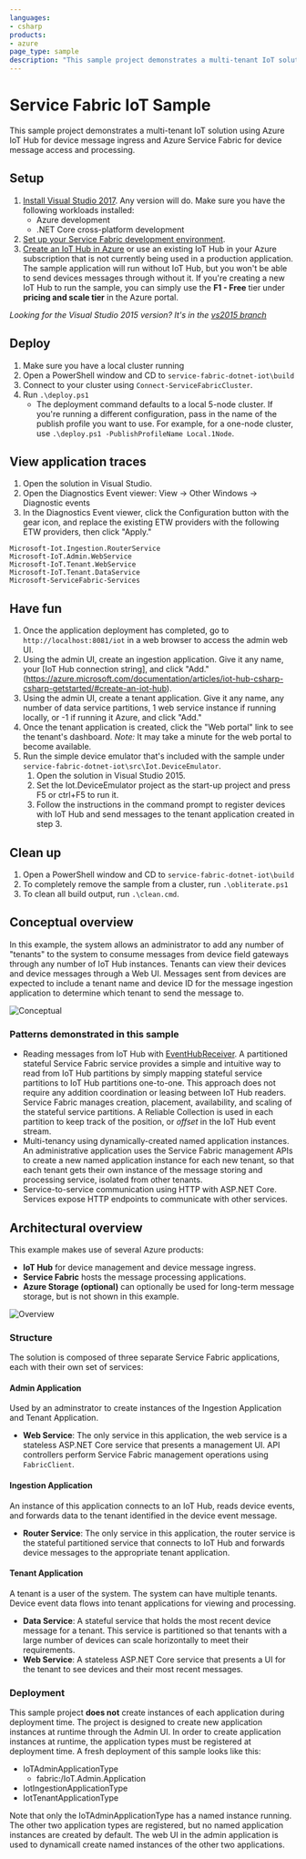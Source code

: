 ```yaml
---
languages:
- csharp
products:
- azure
page_type: sample
description: "This sample project demonstrates a multi-tenant IoT solution using Azure IoT Hub and Azure Service Fabric."
---
```


# Service Fabric IoT Sample

This sample project demonstrates a multi-tenant IoT solution using Azure IoT Hub for device message ingress and Azure Service Fabric for device message access and processing. 

## Setup

 1. [Install Visual Studio 2017](https://www.visualstudio.com/). Any version will do. Make sure you have the following workloads installed:
    - Azure development
    - .NET Core cross-platform development
 2. [Set up your Service Fabric development environment](https://azure.microsoft.com/documentation/articles/service-fabric-get-started/).
 3. [Create an IoT Hub in Azure](https://azure.microsoft.com/documentation/articles/iot-hub-csharp-csharp-getstarted/#create-an-iot-hub) or use an existing IoT Hub in your Azure subscription that is not currently being used in a production application. The sample application will run without IoT Hub, but you won't be able to send devices messages through without it. If you're creating a new IoT Hub to run the sample, you can simply use the **F1 - Free** tier under **pricing and scale tier** in the Azure portal.

*Looking for the Visual Studio 2015 version? It's in the [vs2015 branch](https://github.com/Azure-Samples/service-fabric-dotnet-iot/tree/vs2015)*

## Deploy

 1. Make sure you have a local cluster running
 2. Open a PowerShell window and CD to `service-fabric-dotnet-iot\build`
 3. Connect to your cluster using `Connect-ServiceFabricCluster`.
 4. Run `.\deploy.ps1`
    - The deployment command defaults to a local 5-node cluster. If you're running a different configuration, pass in the name of the publish profile you want to use. For example, for a one-node cluster, use `.\deploy.ps1 -PublishProfileName Local.1Node`.

## View application traces
 1. Open the solution in Visual Studio.
 2. Open the Diagnostics Event viewer: View -> Other Windows -> Diagnostic events
 3. In the Diagnostics Event viewer, click the Configuration button with the gear icon, and replace the existing ETW providers with the following ETW providers, then click "Apply."

   ```
   Microsoft-Iot.Ingestion.RouterService
   Microsoft-IoT.Admin.WebService
   Microsoft-IoT.Tenant.WebService
   Microsoft-IoT.Tenant.DataService
   Microsoft-ServiceFabric-Services
   ```

## Have fun
 1. Once the application deployment has completed, go to `http://localhost:8081/iot` in a web browser to access the admin web UI.
 2. Using the admin UI, create an ingestion application. Give it any name, your [IoT Hub connection string], and click "Add."(https://azure.microsoft.com/documentation/articles/iot-hub-csharp-csharp-getstarted/#create-an-iot-hub).
 3. Using the admin UI, create a tenant application. Give it any name, any number of data service partitions, 1 web service instance if running locally, or -1 if running it Azure, and click "Add."
 4. Once the tenant application is created, click the "Web portal" link to see the tenant's dashboard. *Note:* It may take a minute for the web portal to become available.
 5. Run the simple device emulator that's included with the sample under `service-fabric-dotnet-iot\src\Iot.DeviceEmulator`.
    1. Open the solution in Visual Studio 2015.
    2. Set the Iot.DeviceEmulator project as the start-up project and press F5 or ctrl+F5 to run it.
    3. Follow the instructions in the command prompt to register devices with IoT Hub and send messages to the tenant application created in step 3.

## Clean up
 1. Open a PowerShell window and CD to `service-fabric-dotnet-iot\build`
 2. To completely remove the sample from a cluster, run `.\obliterate.ps1`
 3. To clean all build output, run `.\clean.cmd`.

## Conceptual overview

In this example, the system allows an administrator to add any number of "tenants" to the system to consume messages from device field gateways through any number of IoT Hub instances. Tenants can view their devices and device messages through a Web UI. Messages sent from devices are expected to include a tenant name and device ID for the message ingestion application to determine which tenant to send the message to.

![Conceptual][1]

### Patterns demonstrated in this sample

 - Reading messages from IoT Hub with [EventHubReceiver](https://msdn.microsoft.com/library/microsoft.servicebus.messaging.eventhubreceiver.aspx). A partitioned stateful Service Fabric service provides a simple and intuitive way to read from IoT Hub partitions by simply mapping stateful service partitions to IoT Hub partitions one-to-one. This approach does not require any addition coordination or leasing between IoT Hub readers. Service Fabric manages creation, placement, availability, and scaling of the stateful service partitions. A Reliable Collection is used in each partition to keep track of the position, or *offset* in the IoT Hub event stream.
 - Multi-tenancy using dynamically-created named application instances. An administrative application uses the Service Fabric management APIs to create a new named application instance for each new tenant, so that each tenant gets their own instance of the message storing and processing service, isolated from other tenants.
 - Service-to-service communication using HTTP with ASP.NET Core. Services expose HTTP endpoints to communicate with other services.

## Architectural overview

This example makes use of several Azure products:
 - **IoT Hub** for device management and device message ingress.
 - **Service Fabric** hosts the message processing applications. 
 - **Azure Storage (optional)** can optionally be used for long-term message storage, but is not shown in this example.

![Overview][2]

### Structure

The solution is composed of three separate Service Fabric applications, each with their own set of services:

#### Admin Application
Used by an adminstrator to create instances of the Ingestion Application and Tenant Application.
 - **Web Service**: The only service in this application, the web service is a stateless ASP.NET Core service that presents a management UI. API controllers perform Service Fabric management operations using `FabricClient`. 

#### Ingestion Application
An instance of this application connects to an IoT Hub, reads device events, and forwards data to the tenant identified in the device event message.
 - **Router Service**: The only service in this application, the router service is the stateful partitioned service that connects to IoT Hub and forwards device messages to the appropriate tenant application.

 #### Tenant Application
A tenant is a user of the system. The system can have multiple tenants. Device event data flows into tenant applications for viewing and processing.
 - **Data Service**: A stateful service that holds the most recent device message for a tenant. This service is partitioned so that tenants with a large number of devices can scale horizontally to meet their requirements. 
 - **Web Service**: A stateless ASP.NET Core service that presents a UI for the tenant to see devices and their most recent messages. 

### Deployment

This sample project **does not** create instances of each application during deployment time. The project is designed to create new application instances at runtime through the Admin UI. In order to create application instances at runtime, the application types must be registered at deployment time. A fresh deployment of this sample looks like this:

 - IoTAdminApplicationType
   - fabric:/IoT.Admin.Application
 - IotIngestionApplicationType
 - IotTenantApplicationType

Note that only the IoTAdminApplicationType has a named instance running. The other two application types are registered, but no named application instances are created by default. The web UI in the admin application is used to dynamicall create named instances of the other two applications.
 

<!--Image references-->
[1]: ./docs/conceptual.png
[2]: ./docs/overview.png
